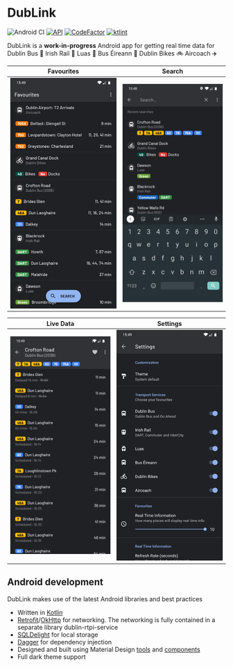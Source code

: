 # DubLink

![Android CI](https://github.com/conor-ob/dublink/workflows/Android%20CI/badge.svg)
[![API](https://img.shields.io/badge/API-26%2B-brightgreen.svg?style=flat)](https://android-arsenal.com/api?level=26)
[![CodeFactor](https://www.codefactor.io/repository/github/conor-ob/dublink/badge?s=6e0e7443d6d60600f8647fe4f22d5fafcebc385b)](https://www.codefactor.io/repository/github/conor-ob/dublink)
[![ktlint](https://img.shields.io/badge/code%20style-%E2%9D%A4-FF4081.svg)](https://ktlint.github.io/)

DubLink is a **work-in-progress** Android app for getting real time data for Dublin Bus :trolleybus: Irish Rail :railway_car: Luas :tram: Bus Éireann :bus: Dublin Bikes :bike: Aircoach :airplane:

| Favourites | Search |
| ------ | ----- |
| ![Favourites](/assets/screenshots/favourites.jpg) | ![Search](/assets/screenshots/search.jpg) |

| Live Data | Settings |
| ------ | ----- |
| ![Live Data](/assets/screenshots/livedata.jpg) | ![Settings](/assets/screenshots/settings.jpg) |

## Android development

DubLink makes use of the latest Android libraries and best practices
* Written in [Kotlin](https://kotlinlang.org/)
* [Retrofit](https://square.github.io/retrofit/)/[OkHttp](https://square.github.io/okhttp/) for networking. The networking is fully contained in a separate library dublin-rtpi-service
* [SQLDelight](https://github.com/cashapp/sqldelight) for local storage
* [Dagger](https://google.github.io/dagger/) for dependency injection
* Designed and built using Material Design [tools](https://material.io/tools/) and [components](https://material.io/develop/android/)
* Full dark theme support
